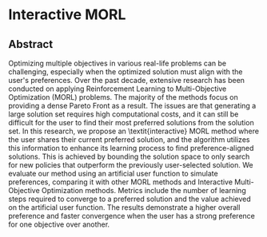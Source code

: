 # Interactive MORL

## Abstract

Optimizing multiple objectives in various real-life problems can be challenging, especially when the optimized solution must align with the user's preferences. Over the past decade, extensive research has been conducted on applying Reinforcement Learning to Multi-Objective Optimization (MORL) problems. The majority of the methods focus on providing a dense Pareto Front as a result. The issues are that generating a large solution set requires high computational costs, and it can still be difficult for the user to find their most preferred solutions from the solution set. In this research, we propose an \textit{interactive} MORL method where the user shares their current preferred solution, and the algorithm utilizes this information to enhance its learning process to find preference-aligned solutions. This is achieved by bounding the solution space to only search for new policies that outperform the previously user-selected solution. We evaluate our method using an artificial user function to simulate preferences, comparing it with other MORL methods and Interactive Multi-Objective Optimization methods. Metrics include the number of learning steps required to converge to a preferred solution and the value achieved on the artificial user function. The results demonstrate a higher overall preference and faster convergence when the user has a strong preference for one objective over another. 
